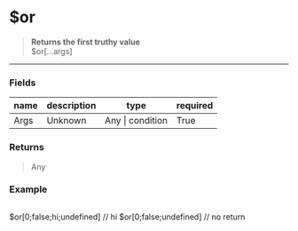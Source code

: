 # **$or**
> **Returns the first truthy value** <br/>
> $or[...args]
- - -

### Fields
| name | description | type | required |
|------|-------------|------|----------|
| Args | Unknown | Any &#124; condition | True |

### Returns
> Any

### Example
> ```php
$or[0;false;hi;undefined] // hi
$or[0;false;undefined] // no return
```